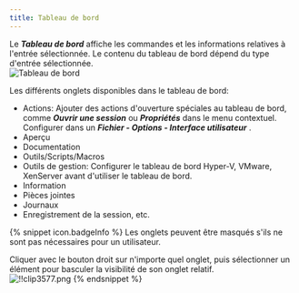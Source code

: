 ```yaml
---
title: Tableau de bord
---
```

Le ***Tableau de bord*** affiche les commandes et les informations relatives à l'entrée sélectionnée. Le contenu du tableau de bord dépend du type d'entrée sélectionnée.  
![Tableau de bord](/img/fr/rdm/windows/clip3576.png) 

Les différents onglets disponibles dans le tableau de bord:  

* Actions: Ajouter des actions d'ouverture spéciales au tableau de bord, comme ***Ouvrir une session*** ou ***Propriétés*** dans le menu contextuel. Configurer dans un ***Fichier - Options - Interface utilisateur*** . 
* Aperçu 
* Documentation 
* Outils/Scripts/Macros 
* Outils de gestion: Configurer le tableau de bord Hyper-V, VMware, XenServer avant d'utiliser le tableau de bord. 
* Information 
* Pièces jointes 
* Journaux 
* Enregistrement de la session, etc. 

{% snippet icon.badgeInfo %} 
Les onglets peuvent être masqués s'ils ne sont pas nécessaires pour un utilisateur.  

Cliquer avec le bouton droit sur n'importe quel onglet, puis sélectionner un élément pour basculer la visibilité de son onglet relatif.  
![!!clip3577.png](/img/fr/rdm/windows/clip3577.png) 
{% endsnippet %}
 

